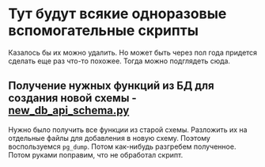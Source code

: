 # Тут будут всякие одноразовые вспомогательные скрипты

Казалось бы их можно удалить. Но может быть через пол года придется сделать еще раз что-то похожее. Тогда можно подглядеть сюда.

## Получение нужных функций из БД для создания новой схемы - [new_db_api_schema.py](./new_db_api_schema.py)

Нужно было получить все функции из старой схемы. Разложить их на отдельные файлы для добавления в новую схему. Поэтому воспользуемся `pg_dump`. Потом как-нибудь разгребем полученное. Потом руками поправим, что не обработал скрипт.